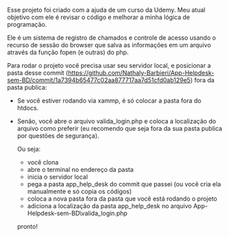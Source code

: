 Esse projeto foi criado com a ajuda de um curso da Udemy. Meu atual objetivo com ele é revisar o código e melhorar a minha lógica de programação.

Ele é um sistema de registro de chamados e controle de acesso usando o recurso de sessão do browser que salva as informações em um arquivo através da função fopen (e outras) do php.

Para rodar o projeto você precisa usar seu servidor local, e posicionar a pasta desse commit (https://github.com/Nathaly-Barbieri/App-Helpdesk-sem-BD/commit/1a7394b65477c02aa877717aa7d51cfd0ab129e5) fora da pasta publica:

+ Se você estiver rodando via xammp, é só colocar a pasta fora do htdocs.
+ Senão, você abre o arquivo valida_login.php e coloca a localização do arquivo como preferir (eu recomendo que seja fora da sua pasta publica por questões de segurança).

  Ou seja:

  + você clona
  + abre o terminal no endereço da pasta
  + inicia o servidor local
  + pega a pasta app_help_desk do commit que passei (ou você cria ela manualmente e só copia os códigos)
  + coloca a nova pasta fora da pasta que você está rodando o projeto
  + adiciona a localização da pasta app_help_desk no arquivo App-Helpdesk-sem-BD\valida_login.php

  pronto!
